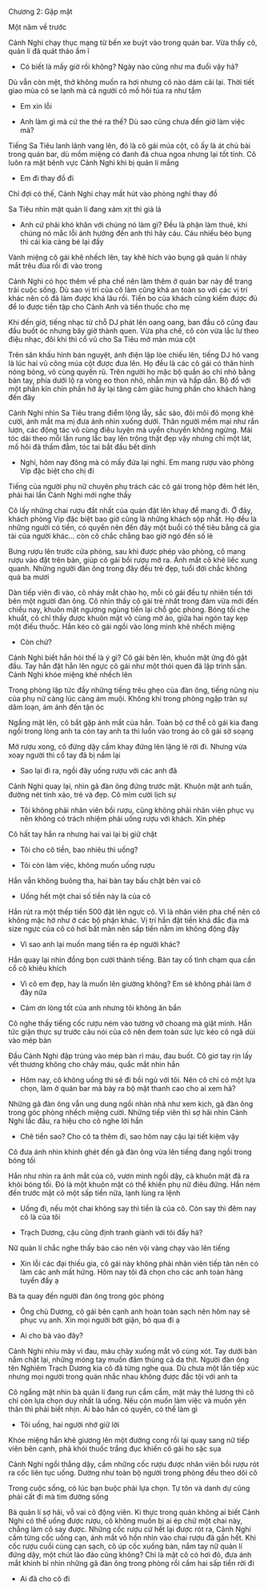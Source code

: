 




Chương 2: Gặp mặt

Một năm về trước

Cảnh Nghi chạy thục mạng từ bến xe buýt vào trong quán bar. Vừa thấy cô, quản lí đã quát tháo ầm ĩ

- Có biết là mấy giờ rồi không? Ngày nào cũng như ma đuổi vậy hả?

Dù vẫn còn mệt, thở không muốn ra hơi nhưng cô nào dám cãi lại. Thời tiết giao mùa có se lạnh mà cả người cô mồ hôi túa ra như tắm

- Em xin lỗi

- Anh làm gì mà cứ the thé ra thế? Dù sao cũng chưa đến giờ làm việc mà?

Tiếng Sa Tiêu lanh lảnh vang lên, đó là cô gái múa cột, cô ấy là át chủ bài trong quán bar, dù mồm miệng có đanh đá chua ngoa nhưng lại tốt tính. Cô luôn ra mặt bênh vực Cảnh Nghi khi bị quản lí mắng

- Em đi thay đồ đi

Chỉ đợi có thế, Cảnh Nghi chạy mất hút vào phòng nghỉ thay đồ

Sa Tiêu nhìn mặt quản lí đang xám xịt thì giả lả

- Anh cứ phải khó khăn với chúng nó làm gì? Đều là phận làm thuê, khi chúng nó mắc lỗi ảnh hưởng đến anh thì hãy cáu. Cáu nhiều béo bụng thì cái kia càng bé lại đấy

Vành miệng cô gái khẽ nhếch lên, tay khẽ hích vào bụng gã quản lí nháy mắt trêu đùa rồi đi vào trong

Cảnh Nghi có học thêm về pha chế nên làm thêm ở quán bar này để trang trải cuộc sống. Dù sao vị trí của cô làm cũng khá an toàn so với các vị trí khác nên cô đã làm được khá lâu rồi. Tiền bo của khách cũng kiếm được đủ để lo được tiền tập cho Cảnh Anh và tiền thuốc cho mẹ

Khi đến giờ, tiếng nhạc từ chỗ DJ phát lên oang oang, ban đầu cô cũng đau đầu buốt óc nhưng bây giờ thành quen. Vừa pha chế, cô còn vừa lắc lư theo điệu nhạc, đôi khi thì cổ vũ cho Sa Tiêu mở màn múa cột

Trên sân khấu hình bán nguyệt, ánh điện lập lòe chiếu lên, tiếng DJ hô vang là lúc hai vũ công múa cột được đưa lên. Họ đều là các cô gái có thân hình nóng bỏng, vô cùng quyến rũ. Trên người họ mặc bộ quần áo chỉ nhỏ bằng bàn tay, phía dưới lộ ra vòng eo thon nhỏ, nhẵn mịn và hấp dẫn. Bộ đồ với một phần kín chín phần hở ấy lại tăng cảm giác hưng phấn cho khách hàng đến đây

Cảnh Nghi nhìn Sa Tiêu trang điểm lộng lẫy, sắc sảo, đôi môi đỏ mọng khẽ cười, ánh mắt ma mị đưa ánh nhìn xuống dưới. Thân người mềm mại như rắn lượn, các động tác vô cùng điêu luyện mà uyển chuyển không ngừng. Mái tóc dài theo mỗi lần rung lắc bay lên trông thật đẹp vậy nhưng chỉ một lát, mồ hôi đã thấm đẫm, tóc tai bắt đầu bết dính

- Nghi, hôm nay đông mà có mấy đứa lại nghỉ. Em mang rượu vào phòng Vip đặc biệt cho chị đi

Tiếng của người phụ nữ chuyên phụ trách các cô gái trong hộp đêm hét lên, phải hai lần Cảnh Nghi mới nghe thấy

Cô lấy những chai rượu đắt nhất của quán đặt lên khay để mang đi. Ở đây, khách phòng Vip đặc biệt bao giờ cũng là những khách sộp nhất. Họ đều là những người có tiền, có quyền nên đến đây một buổi có thể tiêu bằng cả gia tài của người khác... còn cô chắc chẳng bao giờ ngó đến số lẻ

Bưng rượu lên trước cửa phòng, sau khi được phép vào phòng, cô mang rượu vào đặt trên bàn, giúp cô gái bồi rượu mở ra. Ánh mắt cô khẽ liếc xung quanh. Những người đàn ông trong đây đều trẻ đẹp, tuổi đời chắc không quá ba mươi

Dàn tiếp viên đi vào, cô nháy mắt chào họ, mỗi cô gái đều tự nhiên tiến tới bên một người đàn ông. Cô nhìn thấy cô gái trẻ nhất trong đám vừa mới đến chiều nay, khuôn mặt ngượng ngùng tiến lại chỗ góc phòng. Bóng tối che khuất, cô chỉ thấy được khuôn mặt vô cùng mờ ảo, giữa hai ngón tay kẹp một điếu thuốc. Hắn kéo cô gái ngồi vào lòng mình khẽ nhếch miệng

- Còn chứ?

Cảnh Nghi biết hắn hỏi thế là ý gì? Cô gái bẽn lẽn, khuôn mặt ửng đỏ gật đầu. Tay hắn đặt hẳn lên ngực cô gái như một thói quen đã lập trình sẵn. Cảnh Nghi khóe miệng khẽ nhếch lên

Trong phòng lập tức đầy những tiếng trêu ghẹo của đàn ông, tiếng nũng nịu của phụ nữ càng lúc càng ám muội. Không khí trong phòng ngập tràn sự dâm loạn, ám ảnh đến tận óc

Ngẩng mặt lên, cô bắt gặp ánh mắt của hắn. Toàn bộ cơ thể cô gái kia đang ngồi trong lòng anh ta còn tay anh ta thì luồn vào trong áo cô gái sờ soạng

Mở rượu xong, cô đứng dậy cầm khay đứng lên lặng lẽ rời đi. Nhưng vừa xoay người thì cổ tay đã bị nắm lại

- Sao lại đi ra, ngồi đây uống rượu với các anh đã

Cảnh Nghi quay lại, nhìn gã đàn ông đứng trước mặt. Khuôn mặt anh tuấn, đường nét tinh xảo, trẻ và đẹp. Cô mỉm cười lịch sự

- Tôi không phải nhân viên bồi rượu, cũng không phải nhân viên phục vụ nên không có trách nhiệm phải uống rượu với khách. Xin phép

Cô hất tay hắn ra nhưng hai vai lại bị giữ chặt

- Tôi cho cô tiền, bao nhiêu thì uống?

- Tôi còn làm việc, không muốn uống rượu

Hắn vẫn không buông tha, hai bàn tay bấu chặt bên vai cô

- Uống hết một chai số tiền này là của cô

Hắn rút ra một thếp tiền 500 đặt lên ngực cô. Vì là nhân viên pha chế nên cô không mặc hở như ở các bộ phận khác. Vị trí hắn đặt tiền khá đắc địa mà size ngực của cô có hơi bất mãn nên sấp tiền nằm im không động đậy

- Vì sao anh lại muốn mang tiền ra ép người khác?

Hắn quay lại nhìn đồng bọn cười thành tiếng. Bàn tay cố tình chạm qua cần cổ cô khiêu khích

- Vì cô em đẹp, hay là muốn lên giường không? Em sẽ không phải làm ở đây nữa

- Cảm ơn lòng tốt của anh nhưng tôi không ăn bẩn

Cô nghe thấy tiếng cốc rượu ném vào tường vỡ choang mà giật mình. Hắn tức giận thực sự trước câu nói của cô nên đem toàn sức lực kéo cô ngã dúi vào mép bàn

Đầu Cảnh Nghi đập trúng vào mép bàn rỉ máu, đau buốt. Cô giơ tay rịn lấy vết thương không cho chảy máu, quắc mắt nhìn hắn

- Hôm nay, cô không uống thì sẽ đi bồi ngủ với tôi. Nên cô chỉ có một lựa chọn, làm ở quán bar mà bày ra bộ mặt thanh cao cho ai xem hả?

Những gã đàn ông vẫn ung dung ngồi nhàn nhã như xem kịch, gã đàn ông trong góc phòng nhếch miệng cười. Những tiếp viên thì sợ hãi nhìn Cảnh Nghi lắc đầu, ra hiệu cho cô nghe lời hắn

- Chê tiền sao? Cho cô ta thêm đi, sao hôm nay cậu lại tiết kiệm vậy

Cô đưa ánh nhìn khinh ghét đến gã đàn ông vừa lên tiếng đang ngồi trong bóng tối

Hắn như nhìn ra ánh mắt của cô, vươn mình ngồi dậy, cả khuôn mặt đã ra khỏi bóng tối. Đó là một khuôn mặt có thể khiến phụ nữ điêu đứng. Hắn ném đến trước mặt cô một sấp tiền nữa, lạnh lùng ra lệnh

- Uống đi, nếu một chai không say thì tiền là của cô. Còn say thì đêm nay cô là của tôi

- Trạch Dương, cậu cũng định tranh giành với tôi đấy hả?

Nữ quản lí chắc nghe thấy báo cáo nên vội vàng chạy vào lên tiếng

- Xin lỗi các đại thiếu gia, cô gái này không phải nhân viên tiếp tân nên có làm các anh mất hứng. Hôm nay tôi đã chọn cho các anh toàn hàng tuyển đấy ạ

Bà ta quay đến người đàn ông trong góc phòng

- Ông chủ Dương, cô gái bên cạnh anh hoàn toàn sạch nên hôm nay sẽ phục vụ anh. Xin mọi người bớt giận, bỏ qua đi ạ

- Ai cho bà vào đây?

Cảnh Nghi nhíu mày vì đau, máu chảy xuống mắt vô cùng xót. Tay dưới bàn nắm chặt lại, những móng tay muốn đâm thủng cả da thịt. Người đàn ông tên Nghiêm Trạch Dương kia cô đã từng nghe qua. Dù chưa một lần tiếp xúc nhưng mọi người trong quán nhắc nhau không được đắc tội với anh ta

Cô ngẩng mặt nhìn bà quản lí đang run cầm cầm, mặt mày thê lương thì cô chỉ còn lựa chọn duy nhất là uống. Nếu còn muốn làm việc và muốn yên thân thì phải biết nhịn. Ai bảo hắn có quyền, có thế làm gì

- Tôi uống, hai người nhớ giữ lời

Khóe miệng hắn khẽ giương lên một đường cong rồi lại quay sang nữ tiếp viên bên cạnh, phả khói thuốc trắng đục khiến cô gái ho sặc sụa

Cảnh Nghi ngồi thẳng dậy, cầm những cốc rượu được nhân viên bồi rượu rót ra cốc liên tục uống. Dường như toàn bộ người trong phòng đều theo dõi cô

Trong cuộc sống, có lúc bạn buộc phải lựa chọn. Tự tôn và danh dự cũng phải cất đi mà tìm đường sống

Bà quản lí sợ hãi, vỗ vai cô động viên. Kì thực trong quán không ai biết Cảnh Nghi có thể uống được rượu, cô không muốn bị ai ép chứ một chai này, chẳng làm cô say được. Những cốc rượu cứ hết lại được rót ra, Cảnh Nghi cầm từng cốc uống cạn, ánh mắt vô hồn nhìn vào chai rượu đã gần hết. Khi cốc rượu cuối cùng cạn sạch, cô úp cốc xuống bàn, nắm tay nữ quản lí đứng dậy, một chút lảo đảo cũng không? Chỉ là mặt cô có hơi đỏ, đưa ánh mắt khinh bỉ nhìn những gã đàn ông trong phòng rồi cầm hai sấp tiền rời đi

- Ai đã cho cô đi




